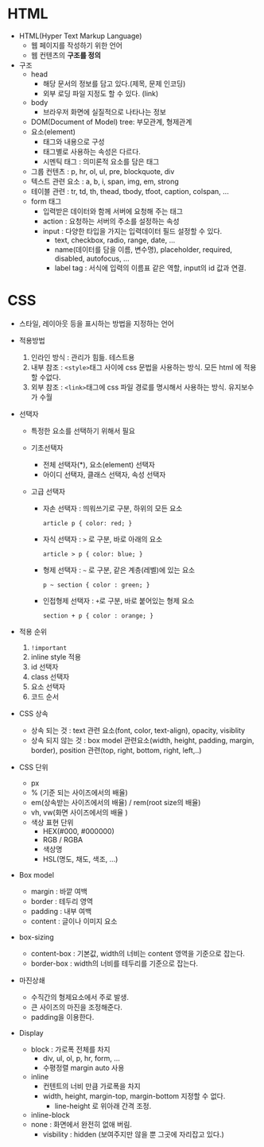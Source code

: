 # HTML

- HTML(Hyper Text Markup Language)
  - 웹 페이지를 작성하기 위한 언어
  - 웹 컨텐츠의 **구조를 정의**
- 구조
  - head
    -  해당 문서의 정보를 담고 있다.(제목, 문제 인코딩)
    - 외부 로딩 파일 지정도 할 수 있다. (link)
  - body 
    - 브라우저 화면에 실질적으로 나타나는 정보
  - DOM(Document of Model) tree: 부모관계, 형제관계
  - 요소(element) 
    - 태그와 내용으로 구성
    - 태그별로 사용하는 속성은 다르다.
    - 시멘틱 태그 : 의미론적 요소를 담은 태그
  - 그룹 컨텐츠 : p, hr, ol, ul, pre, blockquote, div
  - 텍스트 관련 요소 : a, b, i, span, img, em, strong
  - 테이블 관련 : tr, td, th, thead, tbody, tfoot, caption, colspan, ...
  - form 태그
    - 입력받은 데이터와 함께 서버에 요청해 주는 태그
    - action : 요청하는 서버의 주소를 설정하는 속성
    - input : 다양한 타입을 가지는 입력데이터 필드 설정할 수 있다.
      - text, checkbox, radio, range, date, ...
      - name(데이터를 담을 이름, 변수명), placeholder, required, disabled, autofocus, ...
      - label tag : 서식에 입력의 이름표 같은 역할, input의 id 값과 연결.





# CSS

- 스타일, 레이아웃 등을 표시하는 방법을 지정하는 언어

- 적용방법

  1. 인라인 방식 : 관리가 힘듦. 테스트용
  2. 내부 참조 : `<style>`태그 사이에 css 문법을 사용하는 방식. 모든 html 에 적용할 수없다.
  3. 외부 참조 : `<link>`태그에 css 파일 경로를 명시해서 사용하는 방식. 유지보수가 수월

- 선택자

  - 특정한 요소를 선택하기 위해서 필요

  - 기초선택자

    - 전체 선택자(*), 요소(element) 선택자
    - 아이디 선택자, 클래스 선택자, 속성 선택자

  - 고급 선택자

    - 자손 선택자 : 띄워쓰기로 구분, 하위의 모든 요소

      `article p { color: red; }`

    - 자식 선택자 : `>` 로 구분, 바로 아래의 요소

      `article > p { color: blue; }`

    - 형제 선택자 : `~` 로 구분, 같은 계층(레벨)에 있는 요소

      `p ~ section { color : green; }`

    - 인접형제 선택자 : `+`로 구분, 바로 붙어있는 형제 요소

      `section + p { color : orange; }`

- 적용 순위

  1. `!important`
  2. inline style 적용
  3. id 선택자
  4. class 선택자
  5. 요소 선택자
  6. 코드 순서

- CSS 상속

  - 상속 되는 것 : text 관련 요소(font, color, text-align), opacity, visiblity
  - 상속 되지 않는 것 : box model 관련요소(width, height, padding, margin, border), position 관련(top, right, bottom, right, left,..)

- CSS 단위

  - px
  - % (기준 되는 사이즈에서의 배율)
  - em(상속받는 사이즈에서의 배율) / rem(root size의 배율)
  - vh, vw(화면 사이즈에서의 배율 )
  - 색상 표현 단위
    - HEX(#000, #000000)
    - RGB / RGBA
    - 색상명
    - HSL(명도, 채도, 색조, ...)

- Box model
  - margin : 바깥 여백
  - border : 테두리 영역
  - padding : 내부 여백
  - content : 글이나 이미지 요소
- box-sizing 
  - content-box : 기본값, width의 너비는 content 영역을 기준으로 잡는다.
  - border-box : width의 너비를 테두리를 기준으로 잡는다.
- 마진상쇄
  - 수직간의 형제요소에서 주로 발생.
  - 큰 사이즈의 마진을 조정해준다.
  - padding을 이용한다.
- Display
  - block : 가로폭 전체를 차지
    - div, ul, ol, p, hr, form, ...
    - 수평정렬 margin auto 사용
  - inline
    - 컨텐트의 너비 만큼 가로폭을 차지
    - width, height, margin-top, margin-bottom 지정할 수 없다.
      - line-height 로 위아래 간격 조정.
  - inline-block
  - none : 화면에서 완전히 없애 버림.
    - visbility : hidden (보여주지만 않을 뿐 그곳에 자리잡고 있다.)





